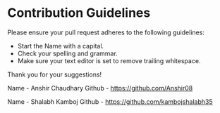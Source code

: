 # Contribution Guidelines

Please ensure your pull request adheres to the following guidelines:

- Start the Name with a capital.
- Check your spelling and grammar.
- Make sure your text editor is set to remove trailing whitespace.

Thank you for your suggestions!

Name - Anshir Chaudhary
Github - https://github.com/Anshir08

Name - Shalabh Kamboj
Github - https://github.com/kambojshalabh35
